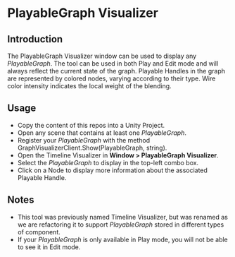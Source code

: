 # PlayableGraph Visualizer #
## Introduction ##
The PlayableGraph Visualizer window can be used to display any *PlayableGraph*.
The tool can be used in both Play and Edit mode and will always reflect the current state of the graph.
Playable Handles in the graph are represented by colored nodes, varying according to their type. Wire color intensity indicates the local weight of the blending.
## Usage ##
- Copy the content of this repos into a Unity Project.
- Open any scene that contains at least one *PlayableGraph*.
- Register your *PlayableGraph* with the method GraphVisualizerClient.Show(PlayableGraph, string).
- Open the Timeline Visualizer in **Window > PlayableGraph Visualizer**.
- Select the *PlayableGraph* to display in the top-left combo box.
- Click on a Node to display more information about the associated Playable Handle.
## Notes ##
- This tool was previously named Timeline Visualizer, but was renamed as we are refactoring it to support *PlayableGraph* stored in different types of component.
- If your *PlayableGraph* is only available in Play mode, you will not be able to see it in Edit mode.

